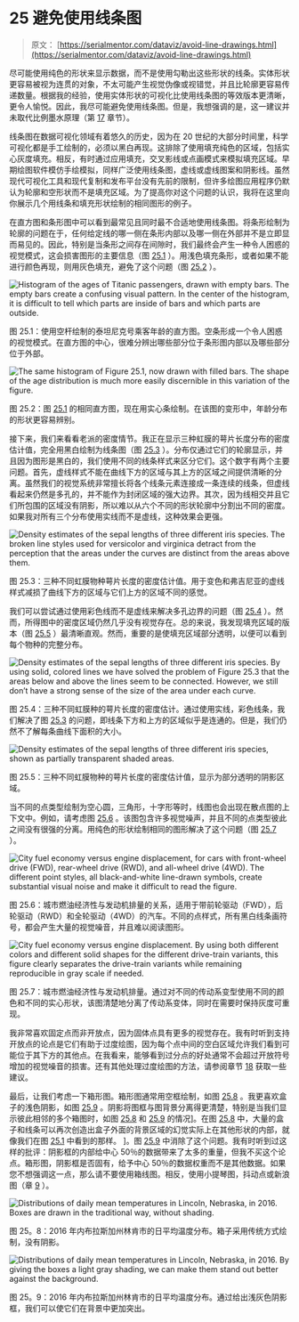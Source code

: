 # 25 避免使用线条图

> 原文： [https://serialmentor.com/dataviz/avoid-line-drawings.html](https://serialmentor.com/dataviz/avoid-line-drawings.html)

尽可能使用纯色的形状来显示数据，而不是使用勾勒出这些形状的线条。实体形状更容易被视为连贯的对象，不太可能产生视觉伪像或视错觉，并且比轮廓更容易传递数量。根据我的经验，使用实体形状的可视化比使用线条图的等效版本更清晰，更令人愉悦。因此，我尽可能避免使用线条图。但是，我想强调的是，这一建议并未取代比例墨水原理（第 [17](proportional-ink.html#proportional-ink) 章节）。

线条图在数据可视化领域有着悠久的历史，因为在 20 世纪的大部分时间里，科学可视化都是手工绘制的，必须以黑白再现。这排除了使用填充纯色的区域，包括实心灰度填充。相反，有时通过应用填充，交叉影线或点画模式来模拟填充区域。早期绘图软件模仿手绘模拟，同样广泛使用线条图，虚线或虚线图案和阴影线。虽然现代可视化工具和现代复制和发布平台没有先前的限制，但许多绘图应用程序仍默认为轮廓和空形状而不是填充区域。为了提高你对这个问题的认识，我将在这里向你展示几个用线条和填充形状绘制的相同图形的例子。

在直方图和条形图中可以看到最常见且同时最不合适地使用线条图。将条形绘制为轮廓的问题在于，任何给定线的哪一侧在条形内部以及哪一侧在外部并不是立即显而易见的。因此，特别是当条形之间存在间隙时，我们最终会产生一种令人困惑的视觉模式，这会损害图形的主要信息（图 [25.1](avoid-line-drawings.html#fig:titanic-ages-lines) ）。用浅色填充条形，或者如果不能进行颜色再现，则用灰色填充，避免了这个问题（图 [25.2](avoid-line-drawings.html#fig:titanic-ages-filled) ）。

![Histogram of the ages of Titanic passengers, drawn with empty bars. The empty bars create a confusing visual pattern. In the center of the histogram, it is difficult to tell which parts are inside of bars and which parts are outside.](img/17b6f699ca0b4e78011c2dc30e8a7936.jpg)

图 25.1：使用空杆绘制的泰坦尼克号乘客年龄的直方图。空条形成一个令人困惑的视觉模式。在直方图的中心，很难分辨出哪些部分位于条形图内部以及哪些部分位于外部。

![The same histogram of Figure 25.1, now drawn with filled bars. The shape of the age distribution is much more easily discernible in this variation of the figure.](img/3b467de96319f3a56a168f2c7c8ccd44.jpg)

图 25.2：图 [25.1](avoid-line-drawings.html#fig:titanic-ages-lines) 的相同直方图，现在用实心条绘制。在该图的变形中，年龄分布的形状更容易辨别。

接下来，我们来看看老派的密度情节。我正在显示三种虹膜的萼片长度分布的密度估计值，完全用黑白绘制为线条图（图 [25.3](avoid-line-drawings.html#fig:iris-densities-lines) ）。分布仅通过它们的轮廓显示，并且因为图形是黑白的，我们使用不同的线条样式来区分它们。这个数字有两个主要问题。首先，虚线样式不能在曲线下方的区域与其上方的区域之间提供清晰的分离。虽然我们的视觉系统非常擅长将各个线条元素连接成一条连续的线条，但虚线看起来仍然是多孔的，并不能作为封闭区域的强大边界。其次，因为线相交并且它们所包围的区域没有阴影，所以难以从六个不同的形状轮廓中分割出不同的密度。如果我对所有三个分布使用实线而不是虚线，这种效果会更强。

![Density estimates of the sepal lengths of three different iris species. The broken line styles used for versicolor and virginica detract from the perception that the areas under the curves are distinct from the areas above them.](img/134e5cf965824165228a2c3ccc72f065.jpg)

图 25.3：三种不同虹膜物种萼片长度的密度估计值。用于变色和弗吉尼亚的虚线样式减损了曲线下方的区域与它们上方的区域不同的感觉。

我们可以尝试通过使用彩色线而不是虚线来解决多孔边界的问题（图 [25.4](avoid-line-drawings.html#fig:iris-densities-colored-lines) ）。然而，所得图中的密度区域仍然几乎没有视觉存在。总的来说，我发现填充区域的版本（图 [25.5](avoid-line-drawings.html#fig:iris-densities-filled) ）最清晰直观。然而，重要的是使填充区域部分透明，以便可以看到每个物种的完整分布。

![Density estimates of the sepal lengths of three different iris species. By using solid, colored lines we have solved the problem of Figure 25.3 that the areas below and above the lines seem to be connected. However, we still don’t have a strong sense of the size of the area under each curve.](img/b4deec32b0c9c55171bd79bd2f5c8f7a.jpg)

图 25.4：三种不同虹膜种的萼片长度的密度估计。通过使用实线，彩色线条，我们解决了图 [25.3](avoid-line-drawings.html#fig:iris-densities-lines) 的问题，即线条下方和上方的区域似乎是连通的。但是，我们仍然不了解每条曲线下面积的大小。

![Density estimates of the sepal lengths of three different iris species, shown as partially transparent shaded areas.](img/ab45885278251e0d91bb62bc3837f06a.jpg)

图 25.5：三种不同虹膜物种的萼片长度的密度估计值，显示为部分透明的阴影区域。

当不同的点类型绘制为空心圆，三角形，十字形等时，线图也会出现在散点图的上下文中。例如，请考虑图 [25.6](avoid-line-drawings.html#fig:mpg-linespoints) 。该图包含许多视觉噪声，并且不同的点类型彼此之间没有很强的分离。用纯色的形状绘制相同的图形解决了这个问题（图 [25.7](avoid-line-drawings.html#fig:mpg-filledpoints) ）。

![City fuel economy versus engine displacement, for cars with front-wheel drive (FWD), rear-wheel drive (RWD), and all-wheel drive (4WD). The different point styles, all black-and-white line-drawn symbols, create substantial visual noise and make it difficult to read the figure.](img/019fa673b57ae753ae01038cb36619fc.jpg)

图 25.6：城市燃油经济性与发动机排量的关系，适用于带前轮驱动（FWD），后轮驱动（RWD）和全轮驱动（4WD）的汽车。不同的点样式，所有黑白线条画符号，都会产生大量的视觉噪音，并且难以阅读图形。

![City fuel economy versus engine displacement. By using both different colors and different solid shapes for the different drive-train variants, this figure clearly separates the drive-train variants while remaining reproducible in gray scale if needed.](img/a8f7e4e66b31a65552520c235ec7f26c.jpg)

图 25.7：城市燃油经济性与发动机排量。通过对不同的传动系变型使用不同的颜色和不同的实心形状，该图清楚地分离了传动系变体，同时在需要时保持灰度可重现。

我非常喜欢固定点而非开放点，因为固体点具有更多的视觉存在。我有时听到支持开放点的论点是它们有助于过度绘图，因为每个点中间的空白区域允许我们看到可能位于其下方的其他点。在我看来，能够看到过分点的好处通常不会超过开放符号增加的视觉噪音的损害。还有其他处理过度绘图的方法，请参阅章节 [18](overlapping-points.html#overlapping-points) 获取一些建议。

最后，让我们考虑一下箱形图。箱形图通常用空框绘制，如图 [25.8](avoid-line-drawings.html#fig:lincoln-weather-box-empty) 。我更喜欢盒子的浅色阴影，如图 [25.9](avoid-line-drawings.html#fig:lincoln-weather-box-filled) 。阴影将图框与图背景分离得更清楚，特别是当我们显示彼此相邻的多个箱图时，如图 [25.8](avoid-line-drawings.html#fig:lincoln-weather-box-empty) 和 [25.9](avoid-line-drawings.html#fig:lincoln-weather-box-filled) 的情况]。在图 [25.8](avoid-line-drawings.html#fig:lincoln-weather-box-empty) 中，大量的盒子和线条可以再次创造出盒子外面的背景区域的幻觉实际上在其他形状的内部，就像我们在图 [25.1](avoid-line-drawings.html#fig:titanic-ages-lines) 中看到的那样。 ]。图 [25.9](avoid-line-drawings.html#fig:lincoln-weather-box-filled) 中消除了这个问题。我有时听到过这样的批评：阴影框的内部给中心 50％的数据带来了太多的重量，但我不买这个论点。箱形图，阴影框是否固有，给予中心 50％的数据权重而不是其他数据。如果您不想强调这一点，那么请不要使用箱线图。相反，使用小提琴图，抖动点或新浪图（章 [9](boxplots-violins.html#boxplots-violins) ）。

![Distributions of daily mean temperatures in Lincoln, Nebraska, in 2016\. Boxes are drawn in the traditional way, without shading.](img/987c9583224824d6b41744294cd4822d.jpg)

图 25。8：2016 年内布拉斯加州林肯市的日平均温度分布。箱子采用传统方式绘制，没有阴影。

![Distributions of daily mean temperatures in Lincoln, Nebraska, in 2016\. By giving the boxes a light gray shading, we can make them stand out better against the background.](img/f4dd1df0923014751d6d84817087e644.jpg)

图 25。9：2016 年内布拉斯加州林肯市的日平均温度分布。通过给出浅灰色阴影框，我们可以使它们在背景中更加突出。